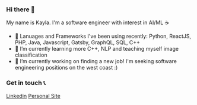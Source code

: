 ### Hi there 👋
My name is Kayla. I'm a software engineer with interest in AI/ML :coffee:

- :rocket: Lanuages and Frameworks I've been using recently: Python, ReactJS, PHP, Java, Javascript, Gatsby, GraphQL, SQL, C++
- 🌱 I’m currently learning more C++, NLP and teaching myself image classification
- 🔭 I’m currently working on finding a new job! I'm seeking software engineering positions on the west coast :) 


### Get in touch :telephone_receiver:
[Linkedin](linkedin.com/in/kaylaipp)
[Personal Site](kaylaipp.github.io)
